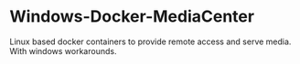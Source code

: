 # Windows-Docker-MediaCenter
Linux based docker containers to provide remote access and serve media. With windows workarounds.
